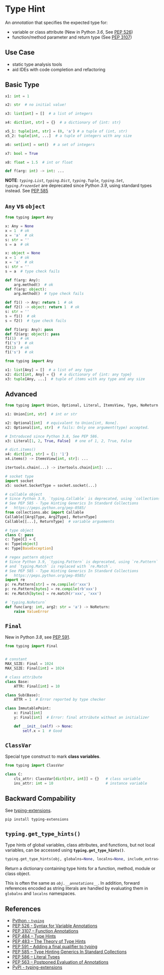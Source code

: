 # Type Hint

An *annotation* that specifies the expected type for:

- variable or class attribute
(New in Python *3.6*,
See [PEP 526](https://peps.python.org/pep-0526/ "PEP 526 - Syntax for Variable Annotations"))
- function/method parameter and return type
(See [PEP 3107](https://peps.python.org/pep-3107/ "PEP 3107 - Function Annotations"))

## Use Case

- static type analysis tools
- aid IDEs with code completion and refactoring

## Basic Type

```python
x1: int = 1

x2: str  # no initial value!

x3: list[int] = []  # a list of integers

x4: dict[int, str] = {}  # a dictionary of {int: str}

x5_1: tuple[int, str] = (0, 'a') # a tuple of (int, str)
x5_2: tuple[int, ...]  # a tuple of integers with any size

x6: set[int] = set()  # a set of integers

x7: bool = True

x8: float = 1.5  # int or float

def f(arg: int) -> int: ...
```

**NOTE**: *`typing.List`*, *`typing.Dict`*, *`typing.Tuple`*, *`typing.Set`*, *`typing.FrozenSet`*
are deprecated since Python *3.9*, using standard types instead.
See [PEP 585](https://peps.python.org/pep-0585/ "PEP 585 - Type Hinting Generics In Standard Collections")

## `Any` vs `object`

```python
from typing import Any

x: Any = None
x = 1  # ok
x = 'a'  # ok
s: str = ''
s = a  # ok

x: object = None
x = 1  # ok
x = 'a'  # ok
s: str = ''
s = a  # type check fails

def f(arg: Any):
    arg.method()  # ok
def f(arg: object):
    arg.method()  # type check fails

def f1() -> Any: return 1  # ok
def f2() -> object: return 1  # ok
s: str = ''
s = f1()  # ok
s = f2()  # type check fails

def f1(arg: Any): pass
def f2(arg: object): pass
f1(1)  # ok
f1('s')  # ok
f2(1)  # ok
f1('s')  # ok
```

```python
from typing import Any

x1: list[Any] = []  # a list of any type
x2: dict[int, Any] = {}  # a dictionary of {int: any type}
x3: tuple[Any, ...]  # tuple of items with any type and any size
```

## Advanced

```python
from typing import Union, Optional, Literal, ItemsView, Type, NoReturn

x1: Union[int, str]  # int or str

x2: Optional[int]  # equivalent to Union[int, None].
x2: Optional[int, str]  # fails: Only one argument(type) accepted.

# Introduced since Python 3.8, See PEP 586.
x3: Literal[1, 2, True, False]  # one of 1, 2, True, False

# dict.items()
x4: dict[int, str] = {1: '1'}
x4.items() -> ItemsView[int, str]: ...

itertools.chain(...) -> itertools.chain[int]: ...

# socket type
import socket
x5: socket.SocketType = socket.socket(...)

# callable object
# Since Python 3.9, `typing.Callable` is deprecated, using `collections.abc.Callable` instead.
# See PEP 585 - Type Hinting Generics In Standard Collections
#   https://peps.python.org/pep-0585/
from collections.abc import Callable
Callable[[Arg1Type, Arg2Type], ReturnType]
Callable[[...], ReturnType]  # variable arguements

# type object
class C: pass
c: Type[C] = C
o: Type[object]
e: Type[BaseException]

# regex pattern object
# Since Python 3.9, `typing.Pattern` is deprecated, using `re.Pattern` instead,
# and `typing.Match` is replaced with `re.Match`.
# See PEP 585 - Type Hinting Generics In Standard Collections
#   https://peps.python.org/pep-0585/
import re
p: re.Pattern[str] = re.compile(r'xxx')
p: re.Pattern[bytes] = re.compile(rb'xxx')
m: re.Match[bytes] = re.match(r'xxx', 'xxx')

# `typing.NoReturn`
def func(arg: int, arg2: str = 'a') -> NoReturn:
    raise ValueError
```

## `Final`

New in Python *3.8*,
see [PEP 591](https://peps.python.org/pep-0591/ "PEP 591 - Adding a final qualifier to typing").

```python
from typing import Final


# constant
MAX_SIZE: Final = 1024
MAX_SIZE: Final[int] = 1024

# class attribute
class Base:
    ATTR: Final[int] = 10

class Sub(Base):
    ATTR = 1  # Error reported by type checker

class ImmutablePoint:
    x: Final[int]
    y: Final[int]  # Error: final attribute without an initializer

    def __init__(self) -> None:
        self.x = 1  # Good
```

## `ClassVar`

Special type construct to mark **class variables**.

```python
from typing import ClassVar

class C:
    cls_attr: ClassVar[dict[str, int]] = {}   # class variable
    ins_attr: int = 10                        # instance variable
```

## Backward Compability

See [typing-extensions](https://pypi.org/project/typing-extensions/ "PyPI - typing-extensions").

```bash
pip install typing-extensions
```

## `typing.get_type_hints()`

Type hints of global variables, class attributes, and functions, but not local variables,
can be accessed using **`typing.get_type_hints()`**.

```python
typing.get_type_hints(obj, globalns=None, localns=None, include_extras=False) -> dict
```

Return a dictionary containing type hints for a function, method, module or class object.

This is often the same as *`obj.__annotations__`*.
In addition, forward references encoded as string literals
are handled by evaluating them in `globalns` and `localns` namespaces.

## References

- [Python - `typing`](https://docs.python.org/3/library/typing.html)
- [PEP 526 - Syntax for Variable Annotations](https://peps.python.org/pep-0526/)
- [PEP 3107 – Function Annotations](https://peps.python.org/pep-3107/)
- [PEP 484 – Type Hints](https://peps.python.org/pep-0484/)
- [PEP 483 – The Theory of Type Hints](https://peps.python.org/pep-0483/)
- [PEP 591 – Adding a final qualifier to typing](https://peps.python.org/pep-0591/)
- [PEP 585 – Type Hinting Generics In Standard Collections](https://peps.python.org/pep-0585/)
- [PEP 586 – Literal Types](https://peps.python.org/pep-0586/)
- [PEP 563 – Postponed Evaluation of Annotations](https://peps.python.org/pep-0563/)
- [PyPI - typing-extensions](https://pypi.org/project/typing-extensions/)

